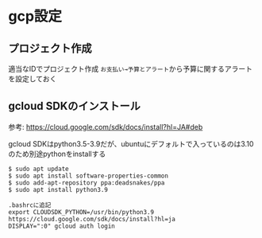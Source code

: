 # gcp設定

## プロジェクト作成

適当なIDでプロジェクト作成
``お支払い→予算とアラート``から予算に関するアラートを設定しておく

## gcloud SDKのインストール
参考: https://cloud.google.com/sdk/docs/install?hl=JA#deb

gcloud SDKはpython3.5-3.9だが、ubuntuにデフォルトで入っているのは3.10のため別途pythonをinstallする

```
$ sudo apt update
$ sudo apt install software-properties-common
$ sudo add-apt-repository ppa:deadsnakes/ppa
$ sudo apt install python3.9

.bashrcに追記
export CLOUDSDK_PYTHON=/usr/bin/python3.9
https://cloud.google.com/sdk/docs/install?hl=ja
DISPLAY=":0" gcloud auth login
```